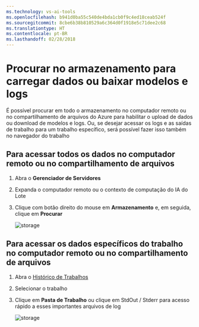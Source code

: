 ```yaml
---
ms.technology: vs-ai-tools
ms.openlocfilehash: b941d0ba55c540de4bda1cb0f9c4ed18ceab524f
ms.sourcegitcommit: 8cbe6b38b810529a6c364d0f1918e5c71dee2c68
ms.translationtype: HT
ms.contentlocale: pt-BR
ms.lasthandoff: 02/28/2018
---
```

# <a name="browse-storage-to-upload-data-or-download-models-and-logs"></a>Procurar no armazenamento para carregar dados ou baixar modelos e logs

É possível procurar em todo o armazenamento no computador remoto ou no compartilhamento de arquivos do Azure para habilitar o upload de dados ou download de modelos e logs. Ou, se desejar acessar os logs e as saídas de trabalho para um trabalho específico, será possível fazer isso também no navegador do trabalho

## <a name="to-access-all-data-on-the-remote-machine-or-file-share"></a>Para acessar todos os dados no computador remoto ou no compartilhamento de arquivos
1. Abra o **Gerenciador de Servidores**
2. Expanda o computador remoto ou o contexto de computação do IA do Lote
3. Clique com botão direito do mouse em **Armazenamento** e, em seguida, clique em **Procurar**

    ![storage](media\manage-storage\browse-storage.png)

## <a name="to-access-job-specific-data-on-the-remote-machine-or-file-share"></a>Para acessar os dados específicos do trabalho no computador remoto ou no compartilhamento de arquivos
1. Abra o [Histórico de Trabalhos](job-details.md)
2. Selecionar o trabalho
3. Clique em **Pasta de Trabalho** ou clique em StdOut / Stderr para acesso rápido a esses importantes arquivos de log

    ![storage](media\manage-storage\job-workingfolder.png)
